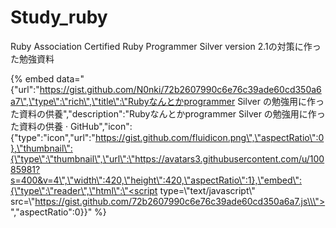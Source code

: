 # Study\_ruby

Ruby Association Certified Ruby Programmer Silver version 2.1の対策に作った勉強資料

{% embed data="{\"url\":\"https://gist.github.com/N0nki/72b2607990c6e76c39ade60cd350a6a7\",\"type\":\"rich\",\"title\":\"Rubyなんとかprogrammer Silver の勉強用に作った資料の供養\",\"description\":\"Rubyなんとかprogrammer Silver の勉強用に作った資料の供養 · GitHub\",\"icon\":{\"type\":\"icon\",\"url\":\"https://gist.github.com/fluidicon.png\",\"aspectRatio\":0},\"thumbnail\":{\"type\":\"thumbnail\",\"url\":\"https://avatars3.githubusercontent.com/u/10085981?s=400&v=4\",\"width\":420,\"height\":420,\"aspectRatio\":1},\"embed\":{\"type\":\"reader\",\"html\":\"<script type=\\\"text/javascript\\\" src=\\\"https://gist.github.com/72b2607990c6e76c39ade60cd350a6a7.js\\\"></script>\",\"aspectRatio\":0}}" %}

